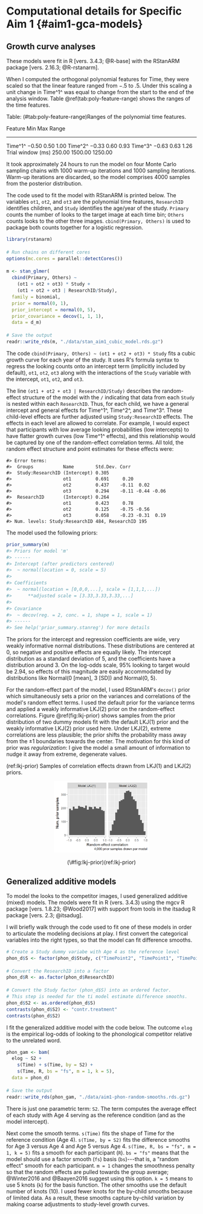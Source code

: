 
Computational details for Specific Aim 1 {#aim1-gca-models}
========================================================================

Growth curve analyses
------------------------------------------------------------------------

These models were fit in R [vers. 3.4.3; @R-base] with the RStanARM package
[vers. 2.16.3; @R-rstanarm].

When I computed the orthogonal polynomial features for Time, they were
scaled so that the linear feature ranged from −.5 to .5. Under this
scaling a unit change in Time^1^ was equal to change from the start to
the end of the analysis window. Table \@ref(tab:poly-feature-range) shows
the ranges of the time features.


Table: (\#tab:poly-feature-range)Ranges of the polynomial time features.

Feature                      Min       Max     Range
------------------  ------------  --------  --------
Time^1^              &minus;0.50      0.50      1.00
Time^2^              &minus;0.33      0.60      0.93
Time^3^              &minus;0.63      0.63      1.26
Trial window (ms)         250.00   1500.00   1250.00

It took approximately 24 hours to run the model on four Monte Carlo
sampling chains with 1000 warm-up iterations and 1000 sampling
iterations. Warm-up iterations are discarded, so the model
comprises 4000 samples from the posterior distribution.

The code used to fit the model with RStanARM is printed below. The
variables `ot1`, `ot2`, and `ot3` are the polynomial time features,
`ResearchID` identifies children, and `Study` identifies the age/year of
the study. `Primary` counts the number of looks to the target image at
each time bin; `Others` counts looks to the other three images.
`cbind(Primary, Others)` is used to package both counts together for a
logistic regression.


```r
library(rstanarm)

# Run chains on different cores
options(mc.cores = parallel::detectCores())

m <- stan_glmer(
  cbind(Primary, Others) ~
    (ot1 + ot2 + ot3) * Study +
    (ot1 + ot2 + ot3 | ResearchID/Study),
  family = binomial,
  prior = normal(0, 1),
  prior_intercept = normal(0, 5),
  prior_covariance = decov(1, 1, 1),
  data = d_m)

# Save the output
readr::write_rds(m, "./data/stan_aim1_cubic_model.rds.gz")
```

The code `cbind(Primary, Others) ~ (ot1 + ot2 + ot3) * Study` fits a
cubic growth curve for each year of the study. It uses R's
formula syntax to regress the looking counts onto an intercept term
(implicitly included by default), `ot1`, `ot2`, `ot3` along with the
interactions of the `Study` variable with the intercept, `ot1`, `ot2`,
and `ot3`. 

The line `(ot1 + ot2 + ot3 | ResearchID/Study)` describes the
random-effect structure of the model with the `/` indicating that data
from each `Study` is nested within each `ResearchID`. Thus, for each
child, we have a general intercept and general effects for Time^1^,
Time^2^, and Time^3^. These child-level effects are further adjusted
using `Study:ResearchID` effects. The effects in each level are allowed
to correlate. For example, I would expect that participants with low
average looking probabilities (low intercepts) to have flatter growth
curves (low Time^1^ effects), and this relationship would be captured by
one of the random-effect correlation terms. All told, the random effect
structure and point estimates for these effects were:




```
#> Error terms:
#>  Groups           Name        Std.Dev. Corr             
#>  Study:ResearchID (Intercept) 0.305                     
#>                   ot1         0.691     0.20            
#>                   ot2         0.437    -0.11  0.02      
#>                   ot3         0.294    -0.11 -0.44 -0.06
#>  ResearchID       (Intercept) 0.264                     
#>                   ot1         0.423     0.78            
#>                   ot2         0.125    -0.75 -0.56      
#>                   ot3         0.058    -0.23 -0.31  0.19
#> Num. levels: Study:ResearchID 484, ResearchID 195
```

The model used the following priors:


```r
prior_summary(m)
#> Priors for model 'm' 
#> ------
#> Intercept (after predictors centered)
#>  ~ normal(location = 0, scale = 5)
#> 
#> Coefficients
#>  ~ normal(location = [0,0,0,...], scale = [1,1,1,...])
#>      **adjusted scale = [3.33,3.33,3.33,...]
#> 
#> Covariance
#>  ~ decov(reg. = 2, conc. = 1, shape = 1, scale = 1)
#> ------
#> See help('prior_summary.stanreg') for more details
```

The priors for the intercept and regression coefficients are wide, very
weakly informative normal distributions. These distributions are
centered at 0, so negative and positive effects are equally likely. The
intercept distribution as a standard deviation of 5, and the
coefficients have a distribution around 3. On the log-odds scale, 95%
looking to target would be 2.94, so effects of this magnitude are easily
accommodated by distributions like Normal(0 [mean], 3 [SD]) and
Normal(0, 5).

For the random-effect part of the model, I used RStanARM's `decov()`
prior which simultaneously sets a prior on the variances and
correlations of the model's random effect terms. I used the default
prior for the variance terms and applied a weakly informative LKJ(2)
prior on the random-effect correlations. Figure \@ref(fig:lkj-prior)
shows samples from the prior distribution of two dummy models fit with
the default LKJ(1) prior and the weakly informative LKJ(2) prior used
here. Under LKJ(2), extreme correlations are less plausible; the prior
shifts the probability mass away from the ±1 boundaries towards the
center. The motivation for this kind of prior was *regularization*: I
give the model a small amount of information to nudge it away from
extreme, degenerate values.

(ref:lkj-prior) Samples of correlation effects drawn from LKJ(1) and
LKJ(2) priors. 

<div class="figure" style="text-align: center">
<img src="92-app-aim1-models_files/figure-html/lkj-prior-1.png" alt="(ref:lkj-prior)" width="50%" />
<p class="caption">(\#fig:lkj-prior)(ref:lkj-prior)</p>
</div>






Generalized additive models
------------------------------------------------------------------------

To model the looks to the competitor images, I used generalized additive
(mixed) models. The models were fit in R (vers. 3.4.3) using the mgcv R
package [vers. 1.8.23; @Wood2017] with support from tools in the
itsadug R package [vers. 2.3; @itsadug].

I will briefly walk through the code used to fit one of these models in
order to articulate the modeling decisions at play. I first convert
the categorical variables into the right types, so that the model can 
fit difference smooths.


```r
# Create a Study dummy variabe with Age 4 as the reference level
phon_d$S <- factor(phon_d$Study, c("TimePoint2", "TimePoint1", "TimePoint3"))

# Convert the ResearchID into a factor
phon_d$R <- as.factor(phon_d$ResearchID)

# Convert the Study factor (phon_d$S) into an ordered factor.
# This step is needed for the ti model estimate difference smooths.
phon_d$S2 <- as.ordered(phon_d$S)
contrasts(phon_d$S2) <- "contr.treatment"
contrasts(phon_d$S2)
```

I fit the generalized additive model with the code below. The outcome
`elog` is the empirical log-odds of looking to the phonological
competitor relative to the unrelated word.


```r
phon_gam <- bam(
  elog ~ S2 +
    s(Time) + s(Time, by = S2) +
    s(Time, R, bs = "fs", m = 1, k = 5),
  data = phon_d)

# Save the output
readr::write_rds(phon_gam, "./data/aim1-phon-random-smooths.rds.gz")
```

There is just one parametric term: `S2`. The term computes the average
effect of each study with Age 4 serving as the reference condition (and
as the model intercept).

Next come the smooth terms. `s(Time)` fits the shape of Time for the
reference condition (Age 4). `s(Time, by = S2)` fits the difference
smooths for Age 3 versus Age 4 and Age 5 versus Age 4. 
`s(Time, R, bs = "fs", m = 1, k = 5)` fits a smooth for each participant
(`R`). `bs = "fs"` means that the model should use a factor smooth
(`fs`) basis (`bs`)---that is, a "random effect" smooth for each
participant. `m = 1` changes the smoothness penalty so that the
random effects are pulled towards the group average; @Winter2016 and
@Baayen2016 suggest using this option. `k = 5` means to use 5 knots (`k`)
for the basis function. The other smooths use the default number of
knots (10). I used fewer knots for the by-child smooths because of
limited data. As a result, these smooths capture by-child variation by
making coarse adjustments to study-level growth curves. 
